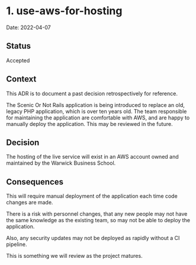 # 1. use-aws-for-hosting

Date: 2022-04-07

## Status

Accepted

## Context

This ADR is to document a past decision retrospectively for reference.

The Scenic Or Not Rails application is being introduced to replace an old,
legacy PHP application, which is over ten years old. The team responsible for
maintaining the application are comfortable with AWS, and are happy to manually
deploy the application. This may be reviewed in the future.

## Decision

The hosting of the live service will exist in an AWS account owned and
maintained by the Warwick Business School.

## Consequences

This will require manual deployment of the application each time code changes
are made.

There is a risk with personnel changes, that any new people may not have the
same knowledge as the existing team, so may not be able to deploy the
application.

Also, any security updates may not be deployed as rapidly without a CI pipeline.

This is something we will review as the project matures.
